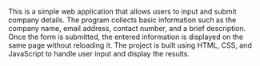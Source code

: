 This is a simple web application that allows users to input and submit company details. The program collects basic information such as the company name, email address, contact number, and a brief description. Once the form is submitted, the entered information is displayed on the same page without reloading it.
The project is built using HTML, CSS, and JavaScript to handle user input and display the results.
